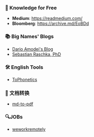 ### 🌟 Knowledge for Free
- **Medium**: https://readmedium.com/
- **Bloomberg**: https://archive.md/EoBDd

### 📚 Big Names' Blogs
- [Dario Amodei's Blog](https://darioamodei.com/machines-of-loving-grace)
- [Sebastian Raschka, PhD](https://substack.com/)

### 🛠️ English Tools
- [ToPhonetics](https://tophonetics.com/zh/)

### 📄 文档转换
- [md-to-pdf](https://md-to-pdf.fly.dev/)

### 🔍JOBs
- [weworkremotely](https://weworkremotely.com/)
